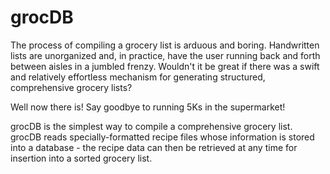 # grocDB

The process of compiling a grocery list is arduous and boring. Handwritten lists are unorganized and, in practice, have the user running back and forth between aisles in a jumbled frenzy. Wouldn't it be great if there was a swift and relatively effortless mechanism for generating structured, comprehensive grocery lists?

Well now there is! Say goodbye to running 5Ks in the supermarket!

grocDB is the simplest way to compile a comprehensive grocery list. grocDB reads specially-formatted recipe files whose information is stored into a database - the recipe data can then be retrieved at any time for insertion into a sorted grocery list.

